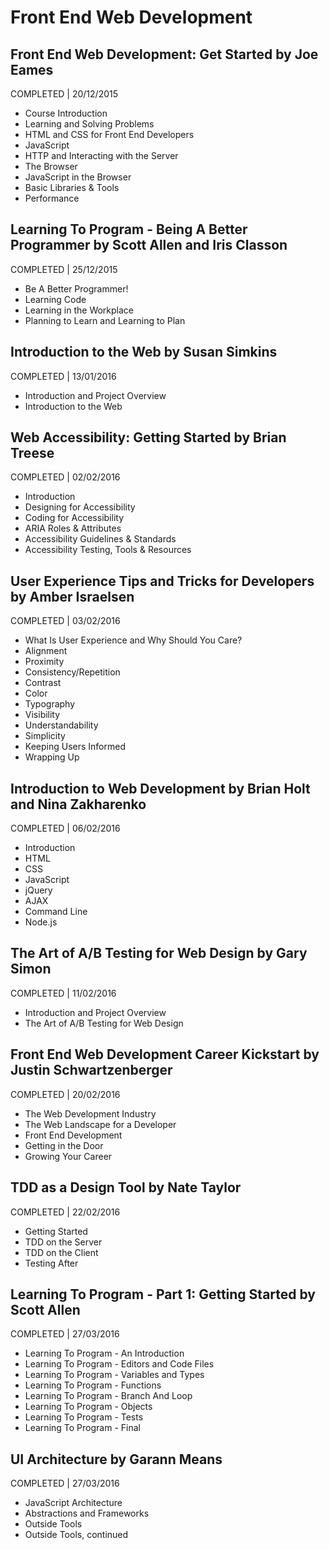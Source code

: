 # Front End Web Development

## Front End Web Development: Get Started by Joe Eames
COMPLETED | 20/12/2015

- Course Introduction
- Learning and Solving Problems
- HTML and CSS for Front End Developers
- JavaScript
- HTTP and Interacting with the Server
- The Browser
- JavaScript in the Browser
- Basic Libraries & Tools
- Performance

## Learning To Program - Being A Better Programmer by Scott Allen and Iris Classon
COMPLETED | 25/12/2015

- Be A Better Programmer!
- Learning Code
- Learning in the Workplace
- Planning to Learn and Learning to Plan

## Introduction to the Web by Susan Simkins
COMPLETED | 13/01/2016

- Introduction and Project Overview
- Introduction to the Web

## Web Accessibility: Getting Started by Brian Treese
COMPLETED | 02/02/2016

- Introduction
- Designing for Accessibility
- Coding for Accessibility
- ARIA Roles & Attributes
- Accessibility Guidelines & Standards
- Accessibility Testing, Tools & Resources

## User Experience Tips and Tricks for Developers by Amber Israelsen
COMPLETED | 03/02/2016

- What Is User Experience and Why Should You Care?
- Alignment
- Proximity
- Consistency/Repetition
- Contrast
- Color
- Typography
- Visibility
- Understandability
- Simplicity
- Keeping Users Informed
- Wrapping Up

## Introduction to Web Development by Brian Holt and Nina Zakharenko
COMPLETED | 06/02/2016

- Introduction
- HTML
- CSS
- JavaScript
- jQuery
- AJAX
- Command Line
- Node.js

## The Art of A/B Testing for Web Design by Gary Simon
COMPLETED | 11/02/2016

- Introduction and Project Overview
- The Art of A/B Testing for Web Design

## Front End Web Development Career Kickstart by Justin Schwartzenberger
COMPLETED | 20/02/2016

- The Web Development Industry
- The Web Landscape for a Developer
- Front End Development
- Getting in the Door
- Growing Your Career

## TDD as a Design Tool by Nate Taylor
COMPLETED | 22/02/2016

- Getting Started
- TDD on the Server
- TDD on the Client
- Testing After

## Learning To Program - Part 1: Getting Started by Scott Allen
COMPLETED | 27/03/2016

- Learning To Program - An Introduction
- Learning To Program - Editors and Code Files
- Learning To Program - Variables and Types
- Learning To Program - Functions
- Learning To Program - Branch And Loop
- Learning To Program - Objects
- Learning To Program - Tests
- Learning To Program - Final

## UI Architecture by Garann Means
COMPLETED | 27/03/2016

- JavaScript Architecture
- Abstractions and Frameworks
- Outside Tools
- Outside Tools, continued 
